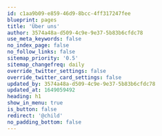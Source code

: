 ```yaml
---
id: c1aa9b09-e859-46d9-8bcc-4ff317247fee
blueprint: pages
title: 'Über uns'
author: 3574a48a-d509-4c9e-9e37-5b83b6cfdc78
use_meta_keywords: false
no_index_page: false
no_follow_links: false
sitemap_priority: '0.5'
sitemap_changefreq: daily
override_twitter_settings: false
override_twitter_card_settings: false
updated_by: 3574a48a-d509-4c9e-9e37-5b83b6cfdc78
updated_at: 1649059492
heading: h1
show_in_menu: true
is_button: false
redirect: '@child'
no_padding_bottom: false
---
```

